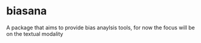 # biasana
A package that aims to provide bias anaylsis tools, for now the focus will be on the textual modality

